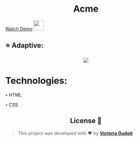 <h1 align="center">Acme</h1>


<a href="https://victoria-gudoit.github.io/Acme/" target="_blank">Watch Demo</a> <img src="https://github.com/blackcater/blackcater/raw/main/images/Hi.gif" height="32"/></h1>

## ⭐️ Adaptive:

<p align="center">
  <img src="https://user-images.githubusercontent.com/67506976/159995938-a3fc1210-bb1f-4b1f-88d5-05d6e3a1906a.gif">
</p>


# Technologies:
<code>+</code> HTML

<code>+</code> CSS

<h2 align="center">License 📝</h2>
  
  >This project was developed with ❤️ by **[Victoria Gudoit](https://www.linkedin.com/in/victoria-gudoit-21a94a228/)**
